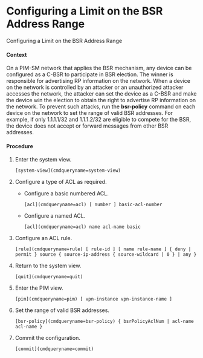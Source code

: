Configuring a Limit on the BSR Address Range
============================================

Configuring a Limit on the BSR Address Range

#### Context

On a PIM-SM network that applies the BSR mechanism, any device can be configured as a C-BSR to participate in BSR election. The winner is responsible for advertising RP information on the network. When a device on the network is controlled by an attacker or an unauthorized attacker accesses the network, the attacker can set the device as a C-BSR and make the device win the election to obtain the right to advertise RP information on the network. To prevent such attacks, run the **bsr-policy** command on each device on the network to set the range of valid BSR addresses. For example, if only 1.1.1.1/32 and 1.1.1.2/32 are eligible to compete for the BSR, the device does not accept or forward messages from other BSR addresses.


#### Procedure

1. Enter the system view.
   
   
   ```
   [system-view](cmdqueryname=system-view)
   ```
2. Configure a type of ACL as required.
   
   
   * Configure a basic numbered ACL.
     ```
     [acl](cmdqueryname=acl) [ number ] basic-acl-number 
     ```
   * Configure a named ACL.
     ```
     [acl](cmdqueryname=acl) name acl-name basic 
     ```
3. Configure an ACL rule.
   
   
   ```
   [rule](cmdqueryname=rule) [ rule-id ] [ name rule-name ] { deny | permit } source { source-ip-address { source-wildcard | 0 } | any }
   ```
4. Return to the system view.
   
   
   ```
   [quit](cmdqueryname=quit)
   ```
5. Enter the PIM view.
   
   
   ```
   [pim](cmdqueryname=pim) [ vpn-instance vpn-instance-name ]
   ```
6. Set the range of valid BSR addresses.
   
   
   ```
   [bsr-policy](cmdqueryname=bsr-policy) { bsrPolicyAclNum | acl-name acl-name }
   ```
7. Commit the configuration.
   
   
   ```
   [commit](cmdqueryname=commit)
   ```